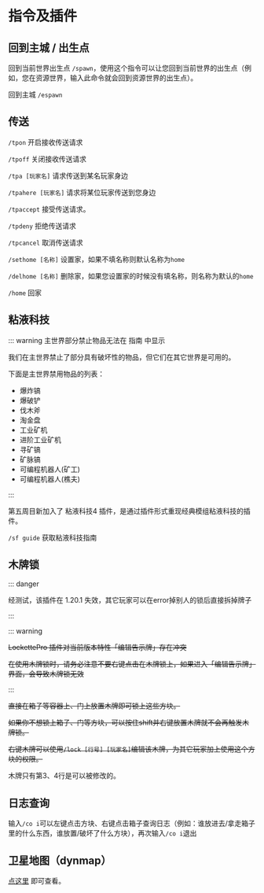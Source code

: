 # 指令及插件

## 回到主城 / 出生点

回到当前世界出生点 `/spawn`，使用这个指令可以让您回到当前世界的出生点（例如，您在资源世界，输入此命令就会回到资源世界的出生点）。

回到主城 `/espawn`

## 传送

`/tpon` 开启接收传送请求

`/tpoff` 关闭接收传送请求

`/tpa [玩家名]` 请求传送到某名玩家身边

`/tpahere [玩家名]` 请求将某位玩家传送到您身边

`/tpaccept` 接受传送请求。

`/tpdeny` 拒绝传送请求

`/tpcancel` 取消传送请求

`/sethome [名称]` 设置家，如果不填名称则默认名称为`home`

`/delhome [名称]` 删除家，如果您设置家的时候没有填名称，则名称为默认的`home`

`/home` 回家

## 粘液科技

::: warning 主世界部分禁止物品无法在 指南 中显示

我们在主世界禁止了部分具有破坏性的物品，但它们在其它世界是可用的。

下面是主世界禁用物品的列表：

- 爆炸镐
- 爆破铲
- 伐木斧
- 淘金盘
- 工业矿机
- 进阶工业矿机
- 寻矿镐
- 矿脉镐
- 可编程机器人(矿工)
- 可编程机器人(樵夫)

:::

第五周目新加入了 粘液科技4 插件，是通过插件形式重现经典模组粘液科技的插件。

`/sf guide` 获取粘液科技指南

## 木牌锁

::: danger

经测试，该插件在 1.20.1 失效，其它玩家可以在error掉别人的锁后直接拆掉牌子

:::

::: warning

~~LockettePro 插件对当前版本特性「编辑告示牌」存在冲突~~

~~在使用木牌锁时，请务必注意不要右键点击在木牌锁上，如果进入「编辑告示牌」界面，会导致木牌锁无效~~

:::

~~直接在箱子等容器上、门上放置木牌即可锁上这些方块。~~

~~如果你不想锁上箱子、门等方块，可以按住shift并右键放置木牌就不会再触发木牌锁。~~

~~右键木牌可以使用`/lock [行号] [玩家名]`编辑该木牌，为其它玩家加上使用这个方块的权限。~~

木牌只有第3、4行是可以被修改的。

## 日志查询

输入`/co i`可以左键点击方块、右键点击箱子查询日志（例如：谁放进去/拿走箱子里的什么东西，谁放置/破坏了什么方块），再次输入`/co i`退出

## 卫星地图（dynmap）

[点这里](http://play.vdrias.cn:8123/) 即可查看。

